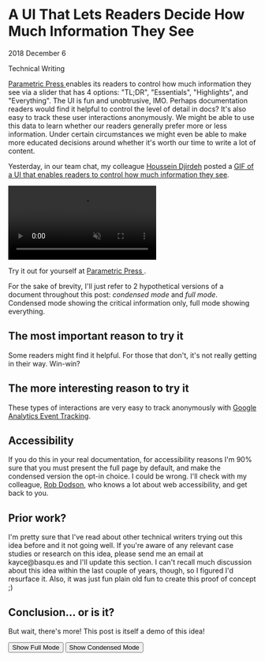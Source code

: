<script async src="https://www.googletagmanager.com/gtag/js?id=UA-130586347-1"></script>
<script>
  window.dataLayer = window.dataLayer || [];
  function gtag(){dataLayer.push(arguments);}
  gtag('js', new Date());
  gtag('config', 'UA-130586347-1');
</script>

<h1 id="title">
  A UI That Lets Readers Decide How Much
  Information They See
</h1>

<p id="time">
  <time datetime="2018-12-06">2018 December 6</time>
</p>

<p id="category">Technical Writing</p>

<p id="summary">
  <a target="_blank" rel="noopener" href="https://parametric.press/">
    Parametric Press
  </a> enables its readers to control how much information they see via a
  slider that has 4 options: "TL;DR", "Essentials", "Highlights", and "Everything".
  The UI is fun and unobtrusive, IMO. Perhaps documentation readers would find
  it helpful to control the level of detail in docs? It's also easy to
  track these user interactions anonymously. 
  We might be able to use this data to learn whether our readers generally prefer more or
  less information. Under certain circumstances we might even be able to make more
  educated decisions around whether it's worth our time to write a lot of content.
</p>

Yesterday, in our team chat, my colleague [Houssein Djirdeh](https://twitter.com/hdjirdeh)
posted a [GIF of a UI that enables readers to control
how much information they see](/media/parametric.mp4).

<video autoplay loop muted playsinline style="max-width:100%">
  <source src="/media/parametric.mp4" type="video/mp4">
</video>

Try it out for yourself at
<a target="_blank" rel="noopener" href="https://parametric.press/">
  Parametric Press
</a>.

For the sake of brevity, I'll just refer to 2 hypothetical versions of a document
throughout this post: *condensed mode* and *full mode*. Condensed mode showing the
critical information only, full mode showing everything.

<h2>The most important reason to try it</h2>

Some readers might find it helpful. For those that don't, it's not really getting
in their way. Win-win?

<h2>The more interesting reason to try it</h2>

These types of interactions are very easy to track anonymously
with <a href="https://developers.google.com/analytics/devguides/collection/analyticsjs/events"
target="_blank" rel="noopener">Google Analytics Event Tracking</a>.

<h2 id="accessibility">Accessibility</h2>

<p>
  If you do this in your real documentation, for accessibility reasons
  I'm 90% sure that you must present the full page by default, and make the condensed version
  the opt-in choice. I could be wrong. I'll check with my colleague,
  <a href="https://twitter.com/rob_dodson" target="_blank" rel="noopener">Rob
  Dodson</a>, who knows a lot about web accessibility, and get back to you.
</p>

<h2>Prior work?</h2>

<p>
  I'm pretty sure that I've read about other technical writers trying out this idea before
  and it not going well. If you're aware of any relevant case studies or research
  on this idea, please send me an email at kayce@basqu.es and I'll update this
  section. I can't recall much discussion about this
  idea within the last couple of years, though, so I figured I'd resurface it. Also, it
  was just fun plain old fun to create this proof of concept ;)
</p>

<h2>Conclusion... or is it?</h2>

But wait, there's more! This post is itself a demo of this idea!

<button class="controls--everything">
  Show Full Mode
</button>

<button class="controls--essentials">
  Show Condensed Mode
</button>

<p class="info--everything">
  Aww yeaaah, look at you, being all curious and adventurous. I see you. I dig it.
</p>

<h2 class="info--everything">Do as I say, not as I do</h2>

<p class="info--everything">
  I'm showing the condensed version of this blog post by default.
  I did it for dramatic effect. As I said in <a href="#accessibility">Accessibility</a>,
  I'm 90% sure that if you add this feature to real docs, you must show the full page by default.
</p>

<h2 class="info--everything">Automating the process of creating summaries</h2>

<p class="info--everything">
  If you put summaries at the bottom of your docs, this feature might open up an
  interesting new workflow for you. Rather than manually writing up your summaries,
  suppose you just marked up your content as high-priority or low-priority and then put an
  "Enter Summary Mode" button where you would usually put the manually-written summary content.
  When the user clicks, you enter condensed mode. This would also help you track how many
  users actually care about seeing summaries. Again, you can use Google Analytics Event Tracking
  to do that.
</p>

<h2 class="info--everything">Mode overload?</h2>

<p class="info--everything">
  Parametric Press provides 4 modes. That seems excessive to me. It also seems like
  it would cause analysis paralysis for the poor writer who had to classify each block
  of content. This is just my first impression. I'll try to contact the Parametric Press
  people and see what they say about the usefulness of 4 modes.
</p>

<h2 class="info--everything">Implementation</h2>

<style>
  .info--everything {
    display: none;
  }
  .info--everything__visible {
    display: block;
  }
</style>

<script>
  const everything = document.querySelector('.controls--everything');
  const essentials = document.querySelector('.controls--essentials');
  essentials.disabled = true;
  everything.addEventListener('click', () => {
    document.querySelectorAll('.info--everything').forEach(el => {
      el.classList.add('info--everything__visible');
    });
    essentials.disabled = false;
    everything.disabled = true;
    gtag('event', 'click', {
      'event_category': 'Viewing Mode',
      'event_label': 'Full',
      'value': 1
    });
  });
  essentials.addEventListener('click', () => {
    document.querySelectorAll('.info--everything').forEach(el => {
      el.classList.remove('info--everything__visible');
    });
    essentials.disabled = true;
    everything.disabled = false;
    gtag('event', 'click', {
      'event_category': 'Viewing Mode',
      'event_label': 'Condensed',
      'value': 1
    });
  });
</script>

<h2 class="info--everything">If you want this feature, I can help you implement</h2>

<p class="info--everything">
   I don't think I'll be able to do this in any Google documentation without a significant
   amount of work. But if you're game to try it, I'm game to implement it for you.
   Email me at kayce@basques. It'll probably only be feasible if you build your site with
   a static site generator, like Hugo or Jekyll.
</p>

<h2 class="info--everything">Web development is a useful skill for technical writers</h2>

<p class="info--everything">
  Building websites is really fun. It also enables you to experiment with your
  documentation site, like I did with this post. If you're in an industry that mainly
  publishes its documentation to the web, consider web development as a means towards
  possibly advancing your technical writing career.
</p>

<p class="info--everything">
   Also, it gives you the freedom to <a href="TODO">do silly stuff like this</a>.
</p>
